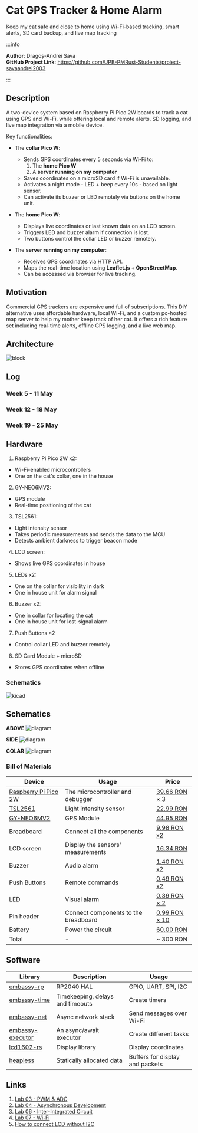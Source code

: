 # Cat GPS Tracker & Home Alarm
Keep my cat safe and close to home using Wi-Fi-based tracking, smart alerts, SD card backup, and live map tracking

:::info 

**Author**: Dragoș-Andrei Sava \
**GitHub Project Link**: https://github.com/UPB-PMRust-Students/proiect-savaandrei2003

:::

## Description

A two-device system based on Raspberry Pi Pico 2W boards to track a cat using GPS and Wi-Fi, while offering local and remote alerts, SD logging, and live map integration via a mobile device.

Key functionalities:

- The **collar Pico W**:
  - Sends GPS coordinates every 5 seconds via Wi-Fi to:
    1. The **home Pico W** 
    2. A **server running on my computer**
  - Saves coordinates on a microSD card if Wi-Fi is unavailable.
  - Activates a night mode - LED + beep every 10s -  based on light sensor.
  - Can activate its buzzer or LED remotely via buttons on the home unit.

- The **home Pico W**:
  - Displays live coordinates or last known data on an LCD screen.
  - Triggers LED and buzzer alarm if connection is lost.
  - Two buttons control the collar LED or buzzer remotely.

- The **server running on my computer**:
  - Receives GPS coordinates via HTTP API.
  - Maps the real-time location using **Leaflet.js + OpenStreetMap**.
  - Can be accessed via browser for live tracking.

## Motivation

Commercial GPS trackers are expensive and full of subscriptions. This DIY alternative uses affordable hardware, local Wi-Fi, and a custom pc-hosted map server to help my mother keep track of her cat. It offers a rich feature set including real-time alerts, offline GPS logging, and a live web map.


## Architecture 

![block](./architecture1.webp)

## Log

<!-- write your progress here every week -->

### Week 5 - 11 May

### Week 12 - 18 May

### Week 19 - 25 May

## Hardware

1. Raspberry Pi Pico 2W x2:
- Wi-Fi-enabled microcontrollers  
- One on the cat's collar, one in the house 
2. GY-NEO6MV2:
- GPS module
- Real-time positioning of the cat
3. TSL2561:
- Light intensity sensor
- Takes periodic measurements and sends the data to the MCU
- Detects ambient darkness to trigger beacon mode  
4. LCD screen:
- Shows live GPS coordinates in house 
5. LEDs x2:
- One on the collar for visibility in dark  
- One in house unit for alarm signal   
6. Buzzer x2:
- One in collar for locating the cat  
- One in house unit for lost-signal alarm 
7. Push Buttons ×2  
- Control collar LED and buzzer remotely  
8. SD Card Module + microSD  
- Stores GPS coordinates when offline   

### Schematics

![kicad](./schita1.svg)




## Schematics
**ABOVE**
![diagram](lower_3.webp)

**SIDE**
![diagram](lower_1.webp)

**COLAR**
![diagram](lower_2.webp)





### Bill of Materials

<!-- Fill out this table with all the hardware components that you might need.

The format is 
```
| [Device](link://to/device) | This is used ... | [price](link://to/store) |

```

-->

| Device | Usage | Price |
|--------|--------|-------|
| [Raspberry Pi Pico 2W](https://www.raspberrypi.com/documentation/microcontrollers/pico-series.html#pico2w-technical-specification) | The microcontroller and debugger | [39.66 RON × 3](https://www.optimusdigital.ro/ro/placi-raspberry-pi/13327-raspberry-pi-pico-2-w.html) |
| [TSL2561](https://cdn-learn.adafruit.com/downloads/pdf/tsl2561.pdf) | Light intensity sensor | [22.99 RON](https://www.optimusdigital.ro/en/optical-sensors/137-tsl2561-light-intensity-sensor-module.html) |
| [GY-NEO6MV2](https://www.mantech.co.za/datasheets/products/GY-NEO6MV2.pdf?srsltid=AfmBOopLKLqdQ1J7A7ymF9OSc_P0oyHDmRPk4yhrHdXcxkb17nsCUqgT) | GPS Module | [44.95 RON](https://www.optimusdigital.ro/en/gps/105-gy-neo6mv2-gps-module.html) |
| Breadboard | Connect all the components | [9.98 RON x2](https://www.optimusdigital.ro/en/breadboards/8-breadboard-hq-830-points.html) |
| LCD screen | Display the sensors' measurements | [16.34 RON](https://www.optimusdigital.ro/en/lcds/2894-1602-lcd-with-i2c-interface-and-blue-backlight.html) |
| Buzzer | Audio alarm | [1.40 RON x2](https://www.optimusdigital.ro/en/buzzers/634-5v-passive-buzzer.html) |
| Push Buttons | Remote commands | [0,49 RON x2](https://www.optimusdigital.ro/ro/butoane-i-comutatoare/8585-buton-smd-4-x-4-x-15-mm.html?gad_source=1&gbraid=0AAAAADv-p3ANSmBXgzfvJpe3E86DHpwLt&gclid=Cj0KCQjwoNzABhDbARIsALfY8VNLoFcAWnMuWyKtui9UEPItQS4YjLcDfaB3ppHb1_aHJZ8QLUjy46IaAmUlEALw_wcB) |
| LED | Visual alarm | [0.39 RON × 2](https://www.optimusdigital.ro/en/leds/29-5-mm-red-led-with-difused-lens.html) |
| Pin header | Connect components to the breadboard | [0.99 RON × 10](https://www.optimusdigital.ro/en/pin-headers/464-colored-40p-254-mm-pitch-male-pin-header-red.html) |
| Battery | Power the circuit | [60.00 RON](https://ampul.eu/ro/baterii/4292-baterie-li-pol-1000mah-37v-523450?gad_source=1&gad_campaignid=17339270587&gbraid=0AAAAADSG6LGS2RVOxxoCAwPIMxeuiyRLW&gclid=Cj0KCQjwiqbBBhCAARIsAJSfZkZ3iI0qDqWb6CUqsdIzNTqvXcvScrz3jXA4keBdxxhp5xyv6VECMUYaAhUmEALw_wcB) |
| Total | - | ~ 300 RON |


## Software

| Library | Description | Usage |
|---------|-------------|-------|
| [embassy-rp](https://crates.io/crates/embassy-rp) | RP2040 HAL | GPIO, UART, SPI, I2C |
| [embassy-time](https://crates.io/crates/embassy-time) | Timekeeping, delays and timeouts | Create timers |
| [embassy-net](https://crates.io/crates/embassy-net) | Async network stack | Send messages over Wi-Fi |
| [embassy-executor](https://crates.io/crates/embassy-executor) | An async/await executor | Create different tasks |
| [lcd1602-rs](https://crates.io/crates/lcd1602-rs) | Display library | Display coordinates |
| [heapless](https://crates.io/crates/heapless) | Statically allocated data | Buffers for display and packets |


## Links

<!-- Add a few links that inspired you and that you think you will use for your project -->

1. [Lab 03 - PWM & ADC](https://pmrust.pages.upb.ro/docs/acs_cc/lab/03)
2. [Lab 04 - Asynchronous Development](https://pmrust.pages.upb.ro/docs/acs_cc/lab/04)
3. [Lab 06 - Inter-Integrated Circuit](https://pmrust.pages.upb.ro/docs/acs_cc/lab/06)
4. [Lab 07 - Wi-Fi](https://pmrust.pages.upb.ro/docs/acs_cc/lab/07)
5. [How to connect LCD without I2C](https://www.youtube.com/watch?v=Xq0bt-0kbBk)
